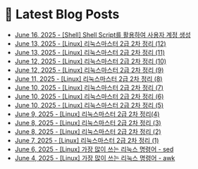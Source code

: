 # 📕 Latest Blog Posts

<ul><li><a href='https://lucy-devblog.tistory.com/entry/Shell-Shell-Script%EB%A5%BC-%ED%99%9C%EC%9A%A9%ED%95%98%EC%97%AC-%EC%8B%9C%EC%8A%A4%ED%85%9C-%EA%B5%AC%EC%B6%95-1' target='_blank'>June 16, 2025 - [Shell] Shell Script를 활용하여 사용자 계정 생성</a></li><li><a href='https://lucy-devblog.tistory.com/entry/Linux-%EB%A6%AC%EB%88%85%EC%8A%A4%EB%A7%88%EC%8A%A4%ED%84%B0-2%EA%B8%89-2%EC%B0%A8-%EC%98%A4%EB%8B%B5-12' target='_blank'>June 13, 2025 - [Linux] 리눅스마스터 2급 2차 정리 (12)</a></li><li><a href='https://lucy-devblog.tistory.com/entry/Linux-%EB%A6%AC%EB%88%85%EC%8A%A4%EB%A7%88%EC%8A%A4%ED%84%B0-2%EA%B8%89-2%EC%B0%A8-%EC%98%A4%EB%8B%B5-11' target='_blank'>June 13, 2025 - [Linux] 리눅스마스터 2급 2차 정리 (11)</a></li><li><a href='https://lucy-devblog.tistory.com/entry/Linux-%EB%A6%AC%EB%88%85%EC%8A%A4%EB%A7%88%EC%8A%A4%ED%84%B0-2%EA%B8%89-2%EC%B0%A8-%EC%98%A4%EB%8B%B5-10' target='_blank'>June 12, 2025 - [Linux] 리눅스마스터 2급 2차 정리 (10)</a></li><li><a href='https://lucy-devblog.tistory.com/entry/Linux-%EB%A6%AC%EB%88%85%EC%8A%A4%EB%A7%88%EC%8A%A4%ED%84%B0-2%EA%B8%89-2%EC%B0%A8-9' target='_blank'>June 12, 2025 - [Linux] 리눅스마스터 2급 2차 정리 (9)</a></li><li><a href='https://lucy-devblog.tistory.com/entry/Linux-%EB%A6%AC%EB%88%85%EC%8A%A4%EB%A7%88%EC%8A%A4%ED%84%B0-2%EA%B8%89-2%EC%B0%A8-%EC%98%A4%EB%8B%B5-8' target='_blank'>June 11, 2025 - [Linux] 리눅스마스터 2급 2차 정리 (8)</a></li><li><a href='https://lucy-devblog.tistory.com/entry/Linux-%EB%A6%AC%EB%88%85%EC%8A%A4%EB%A7%88%EC%8A%A4%ED%84%B0-2%EA%B8%89-2%EC%B0%A8-%EC%98%A4%EB%8B%B5-7' target='_blank'>June 10, 2025 - [Linux] 리눅스마스터 2급 2차 정리 (7)</a></li><li><a href='https://lucy-devblog.tistory.com/entry/Linux-%EB%A6%AC%EB%88%85%EC%8A%A4%EB%A7%88%EC%8A%A4%ED%84%B0-2%EA%B8%89-2%EC%B0%A8-%EC%98%A4%EB%8B%B5-6' target='_blank'>June 10, 2025 - [Linux] 리눅스마스터 2급 2차 정리 (6)</a></li><li><a href='https://lucy-devblog.tistory.com/entry/Linux-%EB%A6%AC%EB%88%85%EC%8A%A4%EB%A7%88%EC%8A%A4%ED%84%B0-2%EA%B8%89-2%EC%B0%A8-%EC%98%A4%EB%8B%B5-5' target='_blank'>June 10, 2025 - [Linux] 리눅스마스터 2급 2차 정리 (5)</a></li><li><a href='https://lucy-devblog.tistory.com/entry/Linux-%EB%A6%AC%EB%88%85%EC%8A%A4%EB%A7%88%EC%8A%A4%ED%84%B0-2%EA%B8%89-2%EC%B0%A8-%EC%98%A4%EB%8B%B5-4' target='_blank'>June 9, 2025 - [Linux] 리눅스마스터 2급 2차 정리(4)</a></li><li><a href='https://lucy-devblog.tistory.com/entry/Linux-%EB%A6%AC%EB%88%85%EC%8A%A4%EB%A7%88%EC%8A%A4%ED%84%B0-2%EA%B8%89-2%EC%B0%A8-%EC%98%A4%EB%8B%B5-2' target='_blank'>June 8, 2025 - [Linux] 리눅스마스터 2급 2차 정리 (3)</a></li><li><a href='https://lucy-devblog.tistory.com/entry/Linux-%EB%A6%AC%EB%88%85%EC%8A%A4%EB%A7%88%EC%8A%A4%ED%84%B0-2%EA%B8%89-2%EC%B0%A8-%EC%98%A4%EB%8B%B5-%ED%8C%8C%ED%8B%B0%EC%85%98' target='_blank'>June 8, 2025 - [Linux] 리눅스마스터 2급 2차 정리 (2)</a></li><li><a href='https://lucy-devblog.tistory.com/entry/Linux-%EB%A6%AC%EB%88%85%EC%8A%A4%EB%A7%88%EC%8A%A4%ED%84%B0-2%EA%B8%89-2%EC%B0%A8-%EC%98%A4%EB%8B%B5-%EA%B6%8C%ED%95%9C-%EB%B0%8F-%EA%B7%B8%EB%A3%B9-%EC%84%A4%EC%A0%95' target='_blank'>June 7, 2025 - [Linux] 리눅스마스터 2급 2차 정리 (1)</a></li><li><a href='https://lucy-devblog.tistory.com/entry/Linux-%EA%B0%80%EC%9E%A5-%EB%A7%8E%EC%9D%B4-%EC%93%B0%EB%8A%94-%EB%A6%AC%EB%88%85%EC%8A%A4-%EB%AA%85%EB%A0%B9%EC%96%B4-sed' target='_blank'>June 6, 2025 - [Linux] 가장 많이 쓰는 리눅스 명령어 - sed</a></li><li><a href='https://lucy-devblog.tistory.com/entry/Linux-%EA%B0%80%EC%9E%A5-%EB%A7%8E%EC%9D%B4-%EC%93%B0%EB%8A%94-%EB%A6%AC%EB%88%85%EC%8A%A4-%EB%AA%85%EB%A0%B9%EC%96%B4-awk' target='_blank'>June 4, 2025 - [Linux] 가장 많이 쓰는 리눅스 명령어 - awk</a></li></ul>
